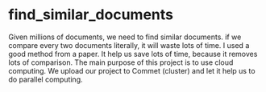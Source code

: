 # find_similar_documents
Given millions of documents, we need to find similar documents. if we compare every two documents literally, it will waste lots of time. I used a good method from a paper. It help us save lots of time, because it removes lots of comparison.
The main purpose of this project is to use cloud computing. We upload our project to Commet (cluster) and let it help us to do parallel computing.
